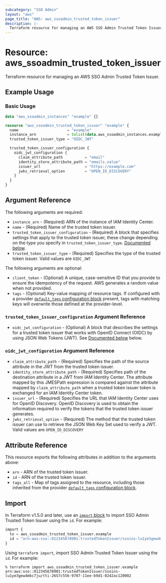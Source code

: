 ```yaml
---
subcategory: "SSO Admin"
layout: "aws"
page_title: "AWS: aws_ssoadmin_trusted_token_issuer"
description: |-
  Terraform resource for managing an AWS SSO Admin Trusted Token Issuer.
---
```

# Resource: aws_ssoadmin_trusted_token_issuer

Terraform resource for managing an AWS SSO Admin Trusted Token Issuer.

## Example Usage

### Basic Usage

```terraform
data "aws_ssoadmin_instances" "example" {}

resource "aws_ssoadmin_trusted_token_issuer" "example" {
  name                      = "example"
  instance_arn              = tolist(data.aws_ssoadmin_instances.example.arns)[0]
  trusted_token_issuer_type = "OIDC_JWT"

  trusted_token_issuer_configuration {
    oidc_jwt_configuration {
      claim_attribute_path          = "email"
      identity_store_attribute_path = "emails.value"
      issuer_url                    = "https://example.com"
      jwks_retrieval_option         = "OPEN_ID_DISCOVERY"
    }
  }
}
```

## Argument Reference

The following arguments are required:

* `instance_arn` - (Required) ARN of the instance of IAM Identity Center.
* `name` - (Required) Name of the trusted token issuer.
* `trusted_token_issuer_configuration` - (Required) A block that specifies settings that apply to the trusted token issuer, these change depending on the type you specify in `trusted_token_issuer_type`. [Documented below](#trusted_token_issuer_configuration-argument-reference).
* `trusted_token_issuer_type` - (Required) Specifies the type of the trusted token issuer. Valid values are `OIDC_JWT`

The following arguments are optional:

* `client_token` - (Optional) A unique, case-sensitive ID that you provide to ensure the idempotency of the request. AWS generates a random value when not provided.
* `tags` - (Optional) Key-value mapping of resource tags. If configured with a provider [`default_tags` configuration block](/docs/providers/aws/index.html#default_tags-configuration-block) present, tags with matching keys will overwrite those defined at the provider-level.

### `trusted_token_issuer_configuration` Argument Reference

* `oidc_jwt_configuration` - (Optional) A block that describes the settings for a trusted token issuer that works with OpenID Connect (OIDC) by using JSON Web Tokens (JWT). See [Documented below](#oidc_jwt_configuration-argument-reference) below.


### `oidc_jwt_configuration` Argument Reference

* `claim_attribute_path` - (Required) Specifies the path of the source attribute in the JWT from the trusted token issuer.
* `identity_store_attribute_path` - (Required) Specifies path of the destination attribute in a JWT from IAM Identity Center. The attribute mapped by this JMESPath expression is compared against the attribute mapped by `claim_attribute_path` when a trusted token issuer token is exchanged for an IAM Identity Center token. 
* `issuer_url` - (Required) Specifies the URL that IAM Identity Center uses for OpenID Discovery. OpenID Discovery is used to obtain the information required to verify the tokens that the trusted token issuer generates.
* `jwks_retrieval_option` - (Required) The method that the trusted token issuer can use to retrieve the JSON Web Key Set used to verify a JWT. Valid values are `OPEN_ID_DISCOVERY`

## Attribute Reference

This resource exports the following attributes in addition to the arguments above:

* `arn` - ARN of the trusted token issuer.
* `id` - ARN of the trusted token issuer.
* `tags_all` - Map of tags assigned to the resource, including those inherited from the provider [`default_tags` configuration block](/docs/providers/aws/index.html#default_tags-configuration-block).

## Import

In Terraform v1.5.0 and later, use an [`import` block](https://developer.hashicorp.com/terraform/language/import) to import SSO Admin Trusted Token Issuer using the `id`. For example:

```terraform
import {
  to = aws_ssoadmin_trusted_token_issuer.example
  id = "arn:aws:sso::012345678901:trustedTokenIssuer/ssoins-lu1ye3gew4mbc7ju/tti-2657c556-9707-11ee-b9d1-0242ac120002"
}
```

Using `terraform import`, import SSO Admin Trusted Token Issuer using the `id`. For example:

```console
% terraform import aws_ssoadmin_trusted_token_issuer.example arn:aws:sso::012345678901:trustedTokenIssuer/ssoins-lu1ye3gew4mbc7ju/tti-2657c556-9707-11ee-b9d1-0242ac120002
```